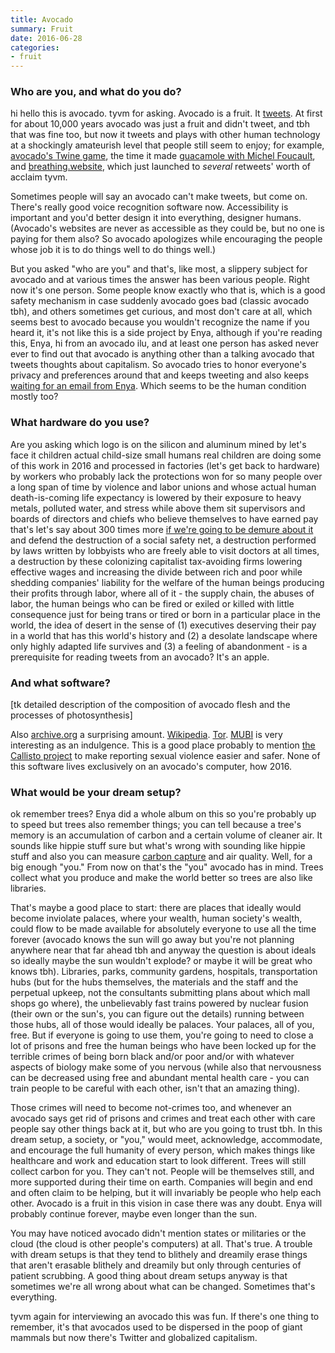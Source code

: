 ```yaml
---
title: Avocado
summary: Fruit
date: 2016-06-28
categories:
- fruit
---
```


### Who are you, and what do you do?

hi hello this is avocado. tyvm for asking. Avocado is a fruit. It [tweets](https://twitter.com/RealAvocadoFact/ "avocado's Twitter account."). At first for about 10,000 years avocado was just a fruit and didn't tweet, and tbh that was fine too, but now it tweets and plays with other human technology at a shockingly amateurish level that people still seem to enjoy; for example, [avocado's Twine game](https://realavocadofact.com/logaeagmbaa/logaeagmbaa.html "Avocado's Twine game."), the time it made [guacamole with Michel Foucault](https://twitter.com/RealAvocadoFact/timelines/597879343151509504 "avocado's Twitter timeline about Michael Foucault."), and [breathing.website](http://breathing.website/ "avocado's relaxing website."), which just launched to *several* retweets' worth of acclaim tyvm.

Sometimes people will say an avocado can't make tweets, but come on. There's really good voice recognition software now. Accessibility is important and you'd better design it into everything, designer humans. (Avocado's websites are never as accessible as they could be, but no one is paying for them also? So avocado apologizes while encouraging the people whose job it is to do things well to do things well.)

But you asked "who are you" and that's, like most, a slippery subject for avocado and at various times the answer has been various people. Right now it's one person. Some people know exactly who that is, which is a good safety mechanism in case suddenly avocado goes bad (classic avocado tbh), and others sometimes get curious, and most don't care at all, which seems best to avocado because you wouldn't recognize the name if you heard it, it's not like this is a side project by Enya, although if you're reading this, Enya, hi from an avocado ilu, and at least one person has asked never ever to find out that avocado is anything other than a talking avocado that tweets thoughts about capitalism. So avocado tries to honor everyone's privacy and preferences around that and keeps tweeting and also keeps [waiting for an email from Enya](mailto:realavocadofact@protonmail.com/?subject=who%20can%20say%20avocados%20where%20the%20day%20flows&body=only%20time%20hello%20avocado%20it%27s%20finally%20Enya "A link to email avocado, if you're Enya."). Which seems to be the human condition mostly too?

### What hardware do you use?

Are you asking which logo is on the silicon and aluminum mined by let's face it children actual child-size small humans real children are doing some of this work in 2016 and processed in factories (let's get back to hardware) by workers who probably lack the protections won for so many people over a long span of time by violence and labor unions and whose actual human death-is-coming life expectancy is lowered by their exposure to heavy metals, polluted water, and stress while above them sit supervisors and boards of directors and chiefs who believe themselves to have earned pay that's let's say about 300 times more [if we're going to be demure about it](http://america.aljazeera.com/articles/2014/4/15/executive-pay-compensationceoworkerratio.html "An Aljazeera article about the gap in wages between workers and managers.") and defend the destruction of a social safety net, a destruction performed by laws written by lobbyists who are freely able to visit doctors at all times, a destruction by these colonizing capitalist tax-avoiding firms lowering effective wages and increasing the divide between rich and poor while shedding companies' liability for the welfare of the human beings producing their profits through labor, where all of it - the supply chain, the abuses of labor, the human beings who can be fired or exiled or killed with little consequence just for being trans or tired or born in a particular place in the world, the idea of desert in the sense of (1) executives deserving their pay in a world that has this world's history and (2) a desolate landscape where only highly adapted life survives and (3) a feeling of abandonment - is a prerequisite for reading tweets from an avocado? It's an apple.

### And what software?

[tk detailed description of the composition of avocado flesh and the processes of photosynthesis] 

Also [archive.org][internet-archive] a surprising amount. [Wikipedia][]. [Tor][]. [MUBI][] is very interesting as an indulgence. This is a good place probably to mention [the Callisto project][callisto] to make reporting sexual violence easier and safer. None of this software lives exclusively on an avocado's computer, how 2016.

### What would be your dream setup?

ok remember trees? Enya did a whole album on this so you're probably up to speed but trees also remember things; you can tell because a tree's memory is an accumulation of carbon and a certain volume of cleaner air. It sounds like hippie stuff sure but what's wrong with sounding like hippie stuff and also you can measure [carbon capture](https://en.wikipedia.org/wiki/Carbon_capture_and_storage "The Wikipedia entry on carbon capture.") and air quality. Well, for a big enough "you." From now on that's the "you" avocado has in mind. Trees collect what you produce and make the world better so trees are also like libraries.

That's maybe a good place to start: there are places that ideally would become inviolate palaces, where your wealth, human society's wealth, could flow to be made available for absolutely everyone to use all the time forever (avocado knows the sun will go away but you're not planning anywhere near that far ahead tbh and anyway the question is about ideals so ideally maybe the sun wouldn't explode? or maybe it will be great who knows tbh). Libraries, parks, community gardens, hospitals, transportation hubs (but for the hubs themselves, the materials and the staff and the perpetual upkeep, not the consultants submitting plans about which mall shops go where), the unbelievably fast trains powered by nuclear fusion (their own or the sun's, you can figure out the details) running between those hubs, all of those would ideally be palaces. Your palaces, all of you, free. But if everyone is going to use them, you're going to need to close a lot of prisons and free the human beings who have been locked up for the terrible crimes of being born black and/or poor and/or with whatever aspects of biology make some of you nervous (while also that nervousness can be decreased using free and abundant mental health care - you can train people to be careful with each other, isn't that an amazing thing).

Those crimes will need to become not-crimes too, and whenever an avocado says get rid of prisons and crimes and treat each other with care people say other things back at it, but who are you going to trust tbh. In this dream setup, a society, or "you," would meet, acknowledge, accommodate, and encourage the full humanity of every person, which makes things like healthcare and work and education start to look different. Trees will still collect carbon for you. They can't not. People will be themselves still, and more supported during their time on earth. Companies will begin and end and often claim to be helping, but it will invariably be people who help each other. Avocado is a fruit in this vision in case there was any doubt. Enya will probably continue forever, maybe even longer than the sun.

You may have noticed avocado didn't mention states or militaries or the cloud (the cloud is other people's computers) at all. That's true. A trouble with dream setups is that they tend to blithely and dreamily erase things that aren't erasable blithely and dreamily but only through centuries of patient scrubbing. A good thing about dream setups anyway is that sometimes we're all wrong about what can be changed. Sometimes that's everything.

tyvm again for interviewing an avocado this was fun. If there's one thing to remember, it's that avocados used to be dispersed in the poop of giant mammals but now there's Twitter and globalized capitalism.

[callisto]: https://www.projectcallisto.org/ "A system for reporting sexual assault at university."
[internet-archive]: https://archive.org/ "A non-profit Internet library."
[mubi]: https://mubi.com/ "A subscription service for curated cult/classic movies."
[tor]: https://www.torproject.org/ "A software and network package for protecting your anonymity."
[wikipedia]: https://en.wikipedia.org/wiki/Main_Page "A free online encyclopedia."

